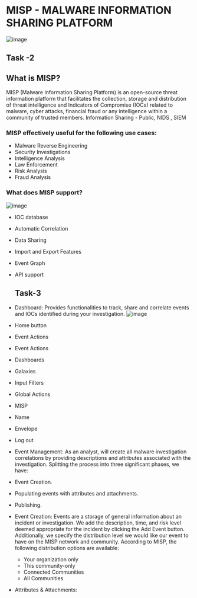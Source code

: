 # MISP - MALWARE INFORMATION SHARING PLATFORM
![image](https://github.com/s-sparshika/THM_Writeups/assets/68326118/8b36e4ac-0634-41f3-be5f-2196475dee1a)
## Task -2 
## What is MISP?
MISP (Malware Information Sharing Platform) is an open-source threat information platform that facilitates the collection, storage and distribution of threat intelligence and Indicators of Compromise (IOCs) related to malware, cyber attacks, financial fraud or any intelligence within a community of trusted members. 
Information Sharing - Public, NIDS , SIEM

### MISP effectively useful for the following use cases:
- Malware Reverse Engineering
- Security Investigations
- Intelligence Analysis
- Law Enforcement
- Risk Analysis
- Fraud Analysis

### What does MISP support?
![image](https://github.com/s-sparshika/THM_Writeups/assets/68326118/5588af31-f212-4ddd-a92b-bb3c033d1334)
- IOC database
- Automatic Correlation
- Data Sharing
- Import and Export Features
- Event Graph
- API support

  ## Task-3
- Dashboard:
    Provides functionalities to track, share and correlate events and IOCs identified during your investigation.
    ![image](https://github.com/s-sparshika/THM_Writeups/assets/68326118/6233c78b-3738-4c55-a2c4-8193886b50a7)
- Home button
- Event Actions
- Event Actions
- Dashboards
- Galaxies
- Input Filters
- Global Actions
- MISP
- Name
- Envelope
- Log out
  
- Event Management:
    As an analyst, will create all malware investigation correlations by providing descriptions and attributes associated with the investigation. Splitting the process into three significant phases, we have: 
- Event Creation.
- Populating events with attributes and attachments.
- Publishing.

- Event Creation:
     Events are a storage of general information about an incident or investigation. We add the description, time, and risk level deemed appropriate for the incident by clicking the Add Event button. Additionally, we specify the distribution level we would like our event to have on the MISP network and community. According to MISP, the following distribution options are available:
  - Your organization only
  - This community-only
  - Connected Communities
  - All Communities

- Attributes & Attachments:
      
  
